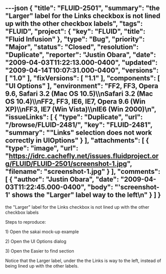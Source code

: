 ---json
{
  "title": "FLUID-2501",
  "summary": "the \"Larger\" label for the Links checkbox is not lined up with the other checkbox labels",
  "tags": "FLUID",
  "project": {
    "key": "FLUID",
    "title": "Fluid Infusion"
  },
  "type": "Bug",
  "priority": "Major",
  "status": "Closed",
  "resolution": "Duplicate",
  "reporter": "Justin Obara",
  "date": "2009-04-03T11:22:13.000-0400",
  "updated": "2009-04-14T10:07:31.000-0400",
  "versions": [
    "1.0"
  ],
  "fixVersions": [
    "1.1"
  ],
  "components": [
    "UI Options"
  ],
  "environment": "FF2, FF3, Opera 9.6, Safari 3.2 (Mac OS 10.5)\\\nSafari 3.2 (Mac OS 10.4)\\\nFF2, FF3, IE6, IE7, Opera 9.6 (Win XP)\\\nFF3, IE7 (Win Vista)\\\nIE6 (Win 2000)\n",
  "issueLinks": [
    {
      "type": "Duplicate",
      "url": "/browse/FLUID-2481/",
      "key": "FLUID-2481",
      "summary": "\"Links\" selection does not work correctly in UIOptions"
    }
  ],
  "attachments": [
    {
      "type": "image",
      "url": "https://idrc.cachefly.net/issues.fluidproject.org/FLUID/FLUID-2501/screenshot-1.jpg",
      "filename": "screenshot-1.jpg"
    }
  ],
  "comments": [
    {
      "author": "Justin Obara",
      "date": "2009-04-03T11:22:45.000-0400",
      "body": "'screenshot-1' shows the \"Larger\" label way to the left\n"
    }
  ]
}
---
the "Larger" label for the Links checkbox is not lined up with the other checkbox labels

Steps to reproduce:

1\) Open the sakai mock-up example

2\) Open the UI Options dialog

3\) Open the Easier to find section

Notice that the Larger label, under the the Links is way to the left, instead of being lined up with the other labels.

        